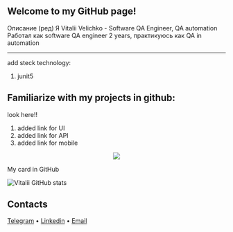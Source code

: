 Welcome to my GitHub page!
---
Описание (ред)
Я Vitalii Velichko - Software QA Engineer, QA automation
Работал как software QA engineer 2 years, практикуюсь как QA in automation


---
add steck technology:
1. junit5

Familiarize with my projects in github:
---
look here!!
1. added link for UI
2. added link for API
3. added link for mobile




<p align="center">
  <img src="images/Github_projects.PNG">
</p>

My card in GitHub

<!--
[![Vitalii GitHub stats](https://github-readme-stats.vercel.app/api?username=silens088)](https://github.com/silens088/github-readme-stats)
or
-->
![Vitalii GitHub stats](https://github-readme-stats.vercel.app/api?username=silens088&show_icons=true&theme=radical)


Contacts
---

[Telegram](https://t.me/Vitalii088) • [Linkedin](https://linkedin.com/in/vvvelichko) • [Email](mailto:silens088@gmail.com)


<!--
**silens088/silens088** is a ✨ _special_ ✨ repository because its `README.md` (this file) appears on your GitHub profile.

Here are some ideas to get you started:

- 🔭 I’m currently working on ...
- 🌱 I’m currently learning ...
- 👯 I’m looking to collaborate on ...
- 🤔 I’m looking for help with ...
- 💬 Ask me about ...
- 📫 How to reach me: ...
- 😄 Pronouns: ...
- ⚡ Fun fact: ...
-->
